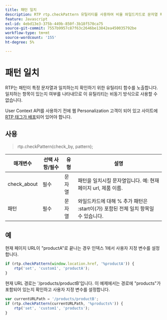 ```yaml
---
title: 패턴 일치
description: RTP rtp.checkPattern 유틸리티를 사용하여 비율 와일드카드로 문자열 패턴을 테스트합니다. 동기화 제한 사항, 사용 및 URL 예제, 필수 RTP 태그 설정을 참조하십시오.
feature: Javascript
exl-id: 4ebd13e3-375b-449b-850f-3b18f570ca75
source-git-commit: 7557b9957c87f63c2646be13842ea450035792be
workflow-type: tm+mt
source-wordcount: '155'
ht-degree: 5%

---
```


# 패턴 일치

RTP는 패턴이 특정 문자열과 일치하는지 확인하기 위한 유틸리티 함수를 노출합니다. 일치하는 항목이 있는지 여부를 나타내므로 이 유틸리티는 비동기 방식으로 사용할 수 없습니다.

User Context API를 사용하기 전에 웹 Personalization 고객이 되어 있고 사이트에 [RTP 태그가 배포](https://experienceleague.adobe.com/ko/docs/marketo/using/product-docs/web-personalization/rtp-tag-implementation/deploy-the-rtp-javascript)되어 있어야 합니다.

## 사용

> rtp.checkPattern(check_by, pattern);

| 매개변수 | 선택 사항/필수 | 유형 | 설명 |
|---|---|---|---|
| check_about | 필수 | 문자열 | 패턴을 일치시킬 문자열입니다. 예: 현재 페이지 url, 제품 이름. |
| 패턴 | 필수 | 문자열 | 와일드카드에 대해 % 추가 패턴은 :start이(가) 포함된 전체 일치 항목일 수 있습니다. |

## 예

현재 페이지 URL이 &quot;productA&quot;로 끝나는 경우 인덱스 1에서 사용자 지정 변수를 설정합니다.

```javascript
if (rtp.checkPattern(window.location.href, '%productA')) {
    rtp('set', 'custom1', 'productA');
}
```

현재 URL 경로는 &#39;/products/productB&#39;입니다. 이 예제에서는 경로에 &quot;products&quot;가 포함되어 있는지 확인하고 사용자 지정 변수를 설정합니다.

```javascript
var currentURLPath = '/products/productB';
if (rtp.checkPattern(currentURLPath, '%products%')) {
    rtp('set', 'custom1', 'products');
}
```
